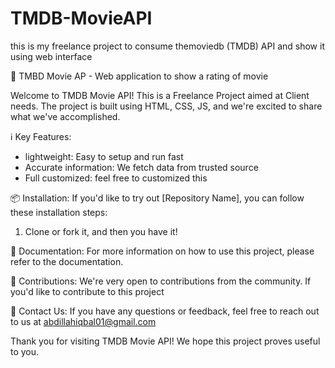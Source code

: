 # TMDB-MovieAPI
this is my freelance project to consume themoviedb (TMDB) API and show it using web interface

🚀 TMBD Movie AP - Web application to show a rating of movie

Welcome to TMDB Movie API! This is a Freelance Project aimed at Client needs. The project is built using HTML, CSS, JS, and we're excited to share what we've accomplished.

ℹ️ Key Features:
- lightweight: Easy to setup and run fast
- Accurate information: We fetch data from trusted source
- Full customized: feel free to customized this

📦 Installation:
If you'd like to try out [Repository Name], you can follow these installation steps:

1. Clone or fork it, and then you have it!

📄 Documentation:
For more information on how to use this project, please refer to the documentation.

🙏 Contributions:
We're very open to contributions from the community. If you'd like to contribute to this project

📧 Contact Us:
If you have any questions or feedback, feel free to reach out to us at abdillahiqbal01@gmail.com

Thank you for visiting TMDB Movie API! We hope this project proves useful to you.
